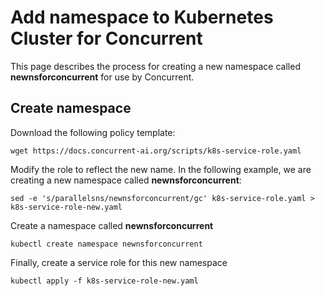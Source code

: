 # Add namespace to Kubernetes Cluster for Concurrent

This page describes the process for creating a new namespace called **newnsforconcurrent** for use by Concurrent.

## Create namespace

Download the following policy template:

```
wget https://docs.concurrent-ai.org/scripts/k8s-service-role.yaml
```

Modify the role to reflect the new name. In the following example, we are creating a new namespace called **newnsforconcurrent**:
```
sed -e 's/parallelsns/newnsforconcurrent/gc' k8s-service-role.yaml > k8s-service-role-new.yaml
```

Create a namespace called **newnsforconcurrent**

```
kubectl create namespace newnsforconcurrent
```

Finally, create a service role for this new namespace

```
kubectl apply -f k8s-service-role-new.yaml
```
